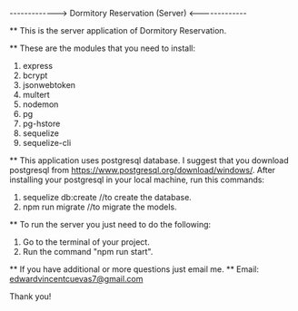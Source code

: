 -------------> Dormitory Reservation (Server) <-------------

** This is the server application of Dormitory Reservation. 

** These are the modules that you need to install:

1. express
2. bcrypt
3. jsonwebtoken
4. multert
5. nodemon
6. pg
7. pg-hstore
8. sequelize
9. sequelize-cli

** This application uses postgresql database. I suggest that you
download postgresql from https://www.postgresql.org/download/windows/. After installing your postgresql in your local machine, run this commands:

1. sequelize db:create //to create the database.
2. npm run migrate //to migrate the models.

** To run the server you just need to do the following:

1. Go to the terminal of your project.
2. Run the command "npm run start".

** If you have additional or more questions just email me.
** Email: edwardvincentcuevas7@gmail.com

Thank you!